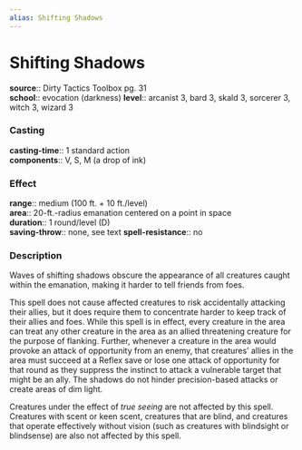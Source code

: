 ```yaml
---
alias: Shifting Shadows
---
```


# Shifting Shadows 

**source**:: Dirty Tactics Toolbox pg. 31  
**school**:: evocation (darkness)
**level**:: arcanist 3, bard 3, skald 3, sorcerer 3, witch 3, wizard 3

### Casting 

**casting-time**:: 1 standard action  
**components**:: V, S, M (a drop of ink)

### Effect 

**range**:: medium (100 ft. + 10 ft./level)  
**area**:: 20-ft.-radius emanation centered on a point in space  
**duration**:: 1 round/level (D)  
**saving-throw**:: none, see text
**spell-resistance**:: no

### Description 

Waves of shifting shadows obscure the appearance of all creatures caught within the emanation, making it harder to tell friends from foes.  
  
This spell does not cause affected creatures to risk accidentally attacking their allies, but it does require them to concentrate harder to keep track of their allies and foes. While this spell is in effect, every creature in the area can treat any other creature in the area as an allied threatening creature for the purpose of flanking. Further, whenever a creature in the area would provoke an attack of opportunity from an enemy, that creatures’ allies in the area must succeed at a Reflex save or lose one attack of opportunity for that round as they suppress the instinct to attack a vulnerable target that might be an ally. The shadows do not hinder precision-based attacks or create areas of dim light.  
  
Creatures under the effect of *true seeing* are not affected by this spell. Creatures with scent or keen scent, creatures that are blind, and creatures that operate effectively without vision (such as creatures with blindsight or blindsense) are also not affected by this spell.
